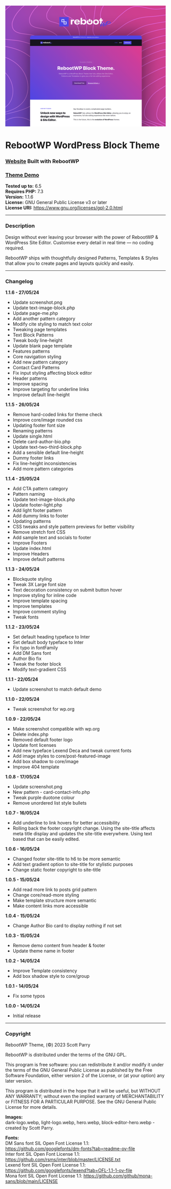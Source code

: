![RebootWP](screenshot.png)

# RebootWP WordPress Block Theme  

### [Website](https://www.rebootwp.com) Built with RebootWP     
### [Theme Demo](https://www.demo.rebootwp.com)  

**Tested up to:** 6.5  
**Requires PHP:** 7.3  
**Version:** 1.1.6  
**License:** GNU General Public License v3 or later  
**License URI:** https://www.gnu.org/licenses/gpl-2.0.html

---

### Description

Design without ever leaving your browser with the power of RebootWP & WordPress Site Editor. Customise every detail in real time — no coding required.  

RebootWP ships with thoughtfully designed Patterns, Templates & Styles that allow you to create pages and layouts quickly and easily.

---

### Changelog

**1.1.6 - 27/05/24**
- Update screenshot.png
- Update text-image-block.php
- Update page-me.php
- Add another pattern category
- Modify cite styling to match text color
- Tweaking page templates
- Text Block Patterns
- Tweak body line-height
- Update blank page template
- Features patterns
- Core navigation styling
- Add new pattern category
- Contact Card Patterns
- Fix input styling affecting block editor
- Header patterns
- Improve spacing
- Improve targeting for underline links
- Improve default line-height

**1.1.5 - 26/05/24**
- Remove hard-coded links for theme check
- Improve core/image rounded css
- Updating footer font size
- Renaming patterns
- Update single.html
- Delete card-author-bio.php
- Update text-two-third-block.php
- Add a sensible default line-height
- Dummy footer links
- Fix line-height inconsistencies
- Add more pattern categories

**1.1.4 - 25/05/24**
- Add CTA pattern category
- Pattern naming
- Update text-image-block.php
- Update footer-light.php
- Add light footer pattern
- Add dummy links to footer
- Updating patterns
- CSS tweaks and style pattern previews for better visibility
- Remove stretch font CSS
- Add sample text and socials to footer
- Improve Footers
- Update index.html
- Improve Headers
- Improve default patterns

**1.1.3 - 24/05/24**
- Blockquote styling
- Tweak 3X Large font size
- Text decoration consistency on submit button hover
- Improve styling for inline code
- Improve template spacing
- Improve templates
- Improve comment styling
- Tweak fonts

**1.1.2 - 23/05/24**
- Set default heading typeface to Inter
- Set default body typeface to Inter
- Fix typo in fontFamily
- Add DM Sans font
- Author Bio fix
- Tweak the footer block
- Modify text-gradient CSS

**1.1.1 - 22/05/24**
- Update screenshot to match default demo

**1.1.0 - 22/05/24**
- Tweak screenshot for wp.org

**1.0.9 - 22/05/24**
- Make screenshot compatible with wp.org
- Delete index.php
- Removed default footer logo
- Update font licenses
- Add new typeface Lexend Deca and tweak current fonts
- Add image styles to core/post-featured-image
- Add box shadow to core/image
- Improve 404 template

**1.0.8 - 17/05/24**
- Update screenshot.png
- New pattern - card-contact-info.php
- Tweak purple duotone colour
- Remove unordered list style bullets

**1.0.7 - 16/05/24**
- Add underline to link hovers for better accessibility
- Rolling back the footer copyright change. Using the site-title affects meta title display and updates the site-title everywhere. Using text based that can be easily edited.

**1.0.6 - 16/05/24**
- Changed footer site-title to h6 to be more semantic
- Add text gradient option to site-title for stylistic purposes
- Change static footer copyright to site-title

**1.0.5 - 15/05/24**
- Add read more link to posts grid pattern
- Change core/read-more styling
- Make template structure more semantic
- Make content links more accessible

**1.0.4 - 15/05/24**
- Change Author Bio card to display nothing if not set

**1.0.3 - 15/05/24**
- Remove demo content from header & footer
- Update theme name in footer

**1.0.2 - 14/05/24**
- Improve Template consistency
- Add box shadow style to core/group

**1.0.1 - 14/05/24**
- Fix some typos

**1.0.0 - 14/05/24**
- Initial release

---

### Copyright
RebootWP Theme, (©) 2023 Scott Parry

RebootWP is distributed under the terms of the GNU GPL.

This program is free software: you can redistribute it and/or modify it under the terms of the GNU General Public License as published by the Free Software Foundation, either version 2 of the License, or (at your option) any later version.

This program is distributed in the hope that it will be useful, but WITHOUT ANY WARRANTY; without even the implied warranty of MERCHANTABILITY or FITNESS FOR A PARTICULAR PURPOSE. See the GNU General Public License for more details.

**Images:**  
dark-logo.webp, light-logo.webp, hero.webp, block-editor-hero.webp - created by Scott Parry.   

**Fonts:**  
DM Sans font SIL Open Font License 1.1: https://github.com/googlefonts/dm-fonts?tab=readme-ov-file  
Inter font SIL Open Font License 1.1: https://github.com/rsms/inter/blob/master/LICENSE.txt  
Lexend font SIL Open Font License 1.1: https://github.com/googlefonts/lexend?tab=OFL-1.1-1-ov-file  
Mona font SIL Open Font License 1.1: https://github.com/github/mona-sans/blob/main/LICENSE  

